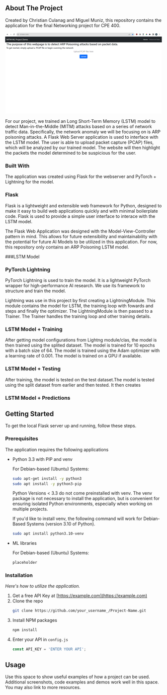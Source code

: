 <!-- ABOUT THE PROJECT -->
## About The Project
Created by Christian Culanag and Miguel Muniz, this repository contains the application for the final Networking project for CPE 400. 

![plot](./images/Webserver_Homepage.png)

For our project, we trained an Long Short-Term Memory (LSTM) model to detect Man-in-the-Middle (MITM) attacks based on a series of network traffic data. Specifically, the network anomaly we will be focusing on is ARP poisoning attacks. A Flask Web Server application is used to interface with the LSTM model. The user is able to upload packet capture (PCAP) files, which will be analyzed by our trained model. The website will then highlight the packets the model determined to be suspicious for the user.

### Built With
The application was created using Flask for the webserver and PyTorch + Lightning for the model. 

### Flask 
Flask is a lightweight and extensible web framework for Python, designed to make it easy to build web applications quickly and with minimal boilerplate code. Flask is used to provide a simple user interface to interace with the LSTM model. 

The Flask Web Application was designed with the Model-View-Controller pattern in mind. This allows for future extensibility and maintainability with the potential for future AI Models to be utilized in this application. For now, this repository only contains an ARP Poisoning LSTM model.

###LSTM Model 

### PyTorch Lightning
PyTorch Lightning is used to train the model. It is a lightweight PyTorch wrapper for high-performance AI research. We use its framework to structure and train the model. 

Lightning was use in this project by first creating a LightningModule. This module contains the model for LSTM, the training loop with fowards and steps and finally the optimizer. The LightningModule is then passed to a Trainer. The Trainer handles the training loop and other training details.

### LSTM Model + Training
After getting model configurations from Lightng module/clas, the model is then trained using the splited dataset. The model is trained for 10 epochs with a batch size of 64. The model is trained using the Adam optimizer with a learning rate of 0.001. The model is trained on a GPU if available.

### LSTM Model + Testing 
After training, the model is tested on the test dataset.The model is tested using the split dataset from earlier and then tested. It then creates


### LSTM Model + Predictions


<!-- GETTING STARTED -->
## Getting Started

To get the local Flask server up and running, follow these steps.

### Prerequisites

The application requires the following applications
* Python 3.3 with PIP and venv

  For Debian-based (Ubuntu) Systems:
  ```sh
  sudo apt-get install -y python3
  sudo apt install -y python3-pip
  ```
  
  
  Python Versions < 3.3 do not come preinstalled with venv. 
  The venv package is not necessary to install the application, but is convenient for ensuring isolated Python environments, especially when working on multiple projects.

  If you'd like to install venv, the following command will work for Debian-Based Systems (version 3.10 of Python).
  ```sh
  sudo apt install python3.10-venv
  ``` 

* ML libraries

  For Debian-based (Ubuntu) Systems:
  ```sh
  placeholder
  ```


### Installation

_Here's how to utilize the application._

1. Get a free API Key at [https://example.com](https://example.com)
2. Clone the repo
   ```sh
   git clone https://github.com/your_username_/Project-Name.git
   ```
3. Install NPM packages
   ```sh
   npm install
   ```
4. Enter your API in `config.js`
   ```js
   const API_KEY = 'ENTER YOUR API';
   ```

<!-- USAGE EXAMPLES -->
## Usage

Use this space to show useful examples of how a project can be used. Additional screenshots, code examples and demos work well in this space. You may also link to more resources.
